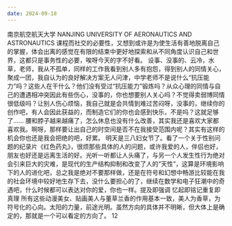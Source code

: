 ```yaml
---
date: 2024-09-18
---
```


南京航空航天大学 NANJING UNIVERSITY OF AERONAUTICS AND ASTRONAUTICS
课程而社交的必要性，又想到或许是为使生活有善地脱离自己的掌握，体会出离的感觉在有限的结束中更好地探索和从不同角度认识自己和世界，这都只是事务性的必要，唉呀今天的字不好看。
设事、没事的、云冷，水草，老师，我从不孤单，同样的工作我看到别人多有抱怨，得到别人的同情关心，聚成一团，我自认为的良好解决方案无人问津，中学老师不是说什么“抗压能力”吗？这些人在干什么？他们没有受过“抗压能力”锻炼吗？从众心理的同情与自己的遭遇相冲突因此有些伤心，没事的，你也想要别人关心吗？不觉得卖弱博同情很低级吗？让别人伤心烦恼，我自己就是会共情到难过苦闷呀，没事的，继续你的创作吧，有人会因此获益的，而制造它们的你也会感到快乐，不是吗？这就足够了……
腰和脖子越来越痛了，怎么休息也没有什么改善，其实我还是喜欢大家都喜欢我。啊呀，那样要让出自己的时空间是否不在我接受范围内呢？其实有这样的机会你也还是我会把绝的吧，好累。
明天是三八妇女节了。看了一个关于性别问题的纪录片《红色药丸》，很烦那些具体的人的问题，或许我爱的人，伴侣也好，朋友也好还是远离生活的好。光听一听都让人头痛了，与另一个人发生性行为绝对会引来巨大的灾难，是现代的生产结构抑制和改变了人的“天性”，这算是环境影响下的人的进化吧，总之我是绝对不要那样做，还是在符号和幻想中畅游比较能在我的社会环境中较好地生存下去，没什么要担心的了，继续在数学和电子狂潮中的奇遇吧，什么时候都可以表达对你的爱，你也一样。提及即强调 忆起即铭记重复即真理
所有这些动漫美女、贴画美人与董草兰香的作用基本一致，美人为香草，为符号化的心向。太阳的力量，前途光明。虽然方向的具体并不明晰，但大体上是确定的，那就是一个可以看定的方向了。
12
